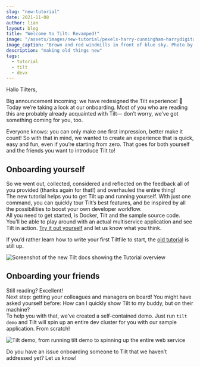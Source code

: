 ```yaml
---
slug: "new-tutorial"
date: 2021-11-08
author: lian
layout: blog
title: "Welcome to Tilt: Revamped!"
image: "/assets/images/new-tutorial/pexels-harry-cunningham-harrydigital-3405489.jpg"
image_caption: "Brown and red windmills in front of blue sky. Photo by Harry Cunningham @harry.digital from <a href='https://www.pexels.com/photo/brown-and-red-wind-mill-3405489/'>Pexels</a>"
description: "making old things new"
tags:
  - tutorial
  - tilt
  - devx
---
```

Hallo Tilters,

Big announcement incoming: we have redesigned the Tilt experience! 🥳  
Today we’re taking a look at our onboarding. Most of you who are reading this are probably already acquainted with Tilt— don’t worry, we’ve got something coming for you, too.

Everyone knows: you can only make one first impression, better make it count! So with that in mind, we wanted to create an experience that is quick, easy and fun, even if you’re starting from zero. That goes for both yourself and the friends you want to introduce Tilt to!

## Onboarding yourself

So we went out, collected, considered and reflected on the feedback all of you provided (thanks again for that!) and overhauled the entire thing!  
The new tutorial helps you to get Tilt up and running yourself. With just one command, you can quickly tour Tilt’s best features, and be inspired by all the possibilities to boost your own developer workflow.  
All you need to get started, is Docker, Tilt and the sample source code. You’ll be able to play around with an actual multiservice application and see Tilt in action. [Try it out yourself](https://docs.tilt.dev/tutorial/index.html) and let us know what you think.

If you’d rather learn how to write your first Tiltfile to start, the [old tutorial](https://docs.tilt.dev/tiltfile_authoring.html) is still up.

![Screenshot of the new Tilt docs showing the Tutorial overview](/assets/images/new-tutorial/docs-tutorial.png)

## Onboarding your friends

Still reading? Excellent!  
Next step: getting your colleagues and managers on board! You might have asked yourself before: How can I quickly show Tilt to my buddy, but on their machine?  
To help you with that, we’ve created a self-contained demo. Just run `tilt demo` and Tilt will spin up an entire dev cluster for you with our sample application. From scratch!

![Tilt demo, from running tilt demo to spinning up the entire web service](/assets/images/new-tutorial/tilt-demo.gif)


Do you have an issue onboarding someone to Tilt that we haven’t addressed yet? Let us know!